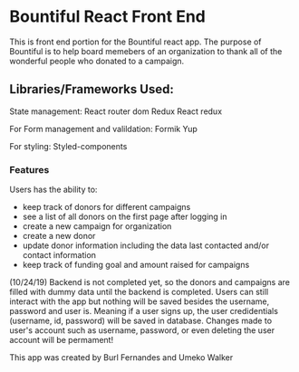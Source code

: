 # Bountiful React Front End

This is front end portion for the Bountiful react app. The purpose of Bountiful is to help board memebers of an organization to thank all of the wonderful people who donated to a campaign.



## Libraries/Frameworks Used: 
State management: 
React router dom
Redux
React redux

For Form management and valildation: 
Formik 
Yup

For styling: 
Styled-components


### Features
Users has the ability to:
* keep track of donors for different campaigns 
* see a list of all donors on the first page after logging in
* create a new campaign for organization
* create a new donor 
* update donor information including the data last contacted and/or contact information
* keep track of funding goal and amount raised for campaigns


(10/24/19) Backend is not completed yet, so the donors and campaigns are filled with dummy data until the backend is completed. Users can still interact with the app but nothing will be saved besides the username, password and user is. Meaning if a user signs up, the user credidentials (username, id, password) will be saved in database. Changes made to user's account such as username, password, or even deleting the user account will be permament!


This app was created by Burl Fernandes and Umeko Walker